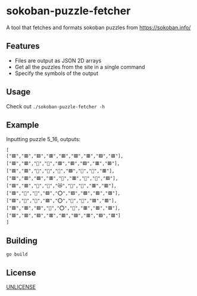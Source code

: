 # sokoban-puzzle-fetcher
A tool that fetches and formats sokoban puzzles from https://sokoban.info/

## Features
- Files are output as JSON 2D arrays
- Get all the puzzles from the site in a single command
- Specify the symbols of the output

## Usage
Check out ```./sokoban-puzzle-fetcher -h```

## Example
Inputting puzzle 5_16, outputs:
```
[
["🟥","🟥","🟥","🟥","🟥","🟥","🟥","🟥","🟥"],
["🟥","🟥","🔲","🔲","🟥","🟥","🟥","🟥","🟥"],
["🟥","🟥","🔲","🔲","🔲","🟩","🔲","🔲","🟥"],
["🟥","🟥","🟩","🟥","🔲","🟥","🔲","🔲","🟥"],
["🟥","🟥","🔲","🔲","😿","🔲","🔲","🟥","🟥"],
["🟥","🔲","🔲","🟥","⭕","🟥","🟩","🟥","🟥"],
["🟥","🔲","🔲","🟩","⭕","🔲","🔲","🟥","🟥"],
["🟥","🟥","🟥","🔲","⭕","🔲","🟥","🟥","🟥"],
["🟥","🟥","🟥","🟥","🟥","🟥","🟥","🟥","🟥"]
]

```

## Building
```go build```

## License
[UNLICENSE](./UNLICENSE)